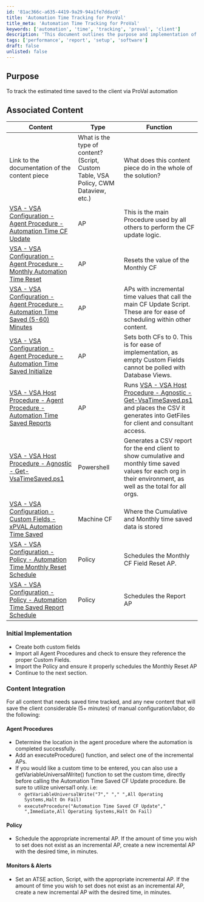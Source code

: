 ```yaml
---
id: '81ac366c-a635-4419-9a29-94a1fe7ddac0'
title: 'Automation Time Tracking for ProVal'
title_meta: 'Automation Time Tracking for ProVal'
keywords: ['automation', 'time', 'tracking', 'proval', 'client']
description: 'This document outlines the purpose and implementation of tracking estimated time saved for clients through ProVal automation. It includes associated content, initial implementation steps, and content integration instructions for agent procedures, policies, and monitors.'
tags: ['performance', 'report', 'setup', 'software']
draft: false
unlisted: false
---
```

## Purpose

To track the estimated time saved to the client via ProVal automation

## Associated Content

| Content                                                                                                     | Type   | Function                                                                                     |
|-------------------------------------------------------------------------------------------------------------|--------|----------------------------------------------------------------------------------------------|
| Link to the documentation of the content piece                                                             | What is the type of content? (Script, Custom Table, VSA Policy, CWM Dataview, etc.) | What does this content piece do in the whole of the solution?                               |
| [VSA - VSA Configuration - Agent Procedure - Automation Time CF Update](<../vsa/procedures/Automation Time CF Update.md>) | AP     | This is the main Procedure used by all others to perform the CF update logic.               |
| [VSA - VSA Configuration - Agent Procedure - Monthly Automation Time Reset](<../vsa/procedures/Monthly Automation Time Reset.md>) | AP     | Resets the value of the Monthly CF                                                          |
| [VSA - VSA Configuration - Agent Procedure - Automation Time Saved (5-60) Minutes](<../vsa/procedures/Automation Time Saved (5-60) Minutes.md>) | AP     | APs with incremental time values that call the main CF Update Script. These are for ease of scheduling within other content. |
| [VSA - VSA Configuration - Agent Procedure - Automation Time Saved Initialize](<../vsa/procedures/Automation Time Saved Initialize.md>) | AP     | Sets both CFs to 0. This is for ease of implementation, as empty Custom Fields cannot be polled with Database Views. |
| [VSA - VSA Host Procedure - Agent Procedure - Automation Time Saved Reports](<../vsa/procedures/Automation Time Saved Reports.md>) | AP     | Runs [VSA - VSA Host Procedure - Agnostic - Get-VsaTimeSaved.ps1](<../vsa/procedures/Get-VsaTimeSaved.ps1.md>) and places the CSV it generates into GetFiles for client and consultant access. |
| [VSA - VSA Host Procedure - Agnostic - Get-VsaTimeSaved.ps1](<../vsa/procedures/Get-VsaTimeSaved.ps1.md>) | Powershell | Generates a CSV report for the end client to show cumulative and monthly time saved values for each org in their environment, as well as the total for all orgs. |
| [VSA - VSA Configuration - Custom Fields - xPVAL Automation Time Saved](https://proval.itglue.com/DOC-5078775-11143830) | Machine CF | Where the Cumulative and Monthly time saved data is stored                                   |
| [VSA - VSA Configuration - Policy - Automation Time Monthly Reset Schedule](<../vsa/policies/Automation Time Monthly Reset Schedule.md>) | Policy | Schedules the Monthly CF Field Reset AP.                                                    |
| [VSA - VSA Configuration - Policy - Automation Time Saved Report Schedule](<../vsa/policies/Automation Time Saved Report Schedule.md>) | Policy | Schedules the Report AP                                                                      |

### Initial Implementation
- Create both custom fields
- Import all Agent Procedures and check to ensure they reference the proper Custom Fields.
- Import the Policy and ensure it properly schedules the Monthly Reset AP
- Continue to the next section.

### Content Integration
For all content that needs saved time tracked, and any new content that will save the client considerable (5+ minutes) of manual configuration/labor, do the following:

#### Agent Procedures
- Determine the location in the agent procedure where the automation is completed successfully.
- Add an executeProcedure() function, and select one of the incremental APs.
- If you would like a custom time to be entered, you can also use a getVariableUniversalWrite() function to set the custom time, directly before calling the Automation Time Saved CF Update procedure. Be sure to utilize universal1 only. i.e:
  - `getVariableUniversalWrite("7"," "," ",All Operating Systems,Halt On Fail)`
  - `executeProcedure("Automation Time Saved CF Update"," ",Immediate,All Operating Systems,Halt On Fail)`

#### Policy
- Schedule the appropriate incremental AP. If the amount of time you wish to set does not exist as an incremental AP, create a new incremental AP with the desired time, in minutes.

#### Monitors & Alerts
- Set an ATSE action, Script, with the appropriate incremental AP. If the amount of time you wish to set does not exist as an incremental AP, create a new incremental AP with the desired time, in minutes.












